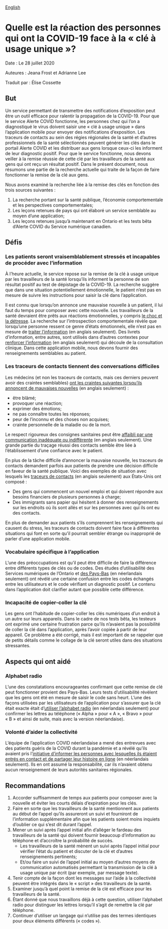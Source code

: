 [English](https://github.com/cds-snc/covid-alert-documentation/blob/main/research/LiteratureReview.md)

# Quelle est la réaction des personnes qui ont la COVID-19 face à la « clé à usage unique »?

Date : Le 28 juillet 2020

Auteures : Jeana Frost et Adrianne Lee

Traduit par : Élise Cossette


## But

Un service permettant de transmettre des notifications d’exposition peut être un outil efficace pour ralentir la propagation de la COVID-19. Pour que le service Alerte COVID fonctionne, les personnes chez qui l’on a diagnostiqué le virus doivent saisir une « clé à usage unique » dans l’application mobile pour envoyer des notifications d’exposition. Les traceurs de contacts au sein des régies régionales de la santé et d’autres professionnels de la santé sélectionnés peuvent générer les clés dans le portail Alerte COVID et les distribuer aux gens lorsque ceux-ci les informent de leur diagnostic positif. Pour que le service fonctionne, nous devons veiller à la remise réussie de cette clé par les travailleurs de la santé aux gens qui ont reçu un résultat positif. Dans le présent document, nous résumons une partie de la recherche actuelle qui traite de la façon de faire fonctionner la remise de la clé aux gens.

Nous avons examiné la recherche liée à la remise des clés en fonction des trois sources suivantes :



1. La recherche portant sur la santé publique, l’économie comportementale et les perspectives comportementales;
2. Les leçons retenues de pays qui ont élaboré un service semblable au moyen d’une application;
3. Les leçons retenues jusqu’à maintenant en Ontario et les tests bêta d’Alerte COVID du Service numérique canadien.


## Défis


### Les patients seront vraisemblablement stressés et incapables de procéder avec l’information

À l’heure actuelle, le service repose sur la remise de la clé à usage unique par les travailleurs de la santé lorsqu’ils informent la personne de son résultat positif au test de dépistage de la COVID-19. La recherche suggère que dans une situation potentiellement émotionnelle, le patient n’est pas en mesure de suivre les instructions pour saisir la clé dans l’application.

Il est connu que lorsqu’on annonce une mauvaise nouvelle à un patient, il lui faut du temps pour composer avec cette nouvelle. Les travailleurs de la santé devraient être prêts aux réactions émotionnelles, y compris [le choc et la détresse](https://www.cmpa-acpm.ca/fr/advice-publications/browse-articles/2015/after-the-diagnosis-how-to-communicate-with-terminally-ill-patients). La recherche sur l’introspection comportementale révèle que lorsqu’une personne ressent ce genre d’états émotionnels, elle n’est pas en mesure de [traiter l’i](https://www.frontiersin.org/articles/10.3389/fpsyg.2015.01727/full)<span style="text-decoration:underline;">nformation</span> (en anglais seulement). Des livrets d’information, entre autres, sont utilisés dans d’autres contextes pour [renforcer l’information](https://onlinelibrary.wiley.com/doi/full/10.1111/hex.12487) (en anglais seulement) qui découle de la consultation clinique. Dans cette application mobile, nous devons fournir des renseignements semblables au patient.


### Les traceurs de contacts tiennent des conversations difficiles

Les médecins (et non les traceurs de contacts, mais ces derniers peuvent avoir des craintes semblables) [ont les craintes suivantes lorsqu’ils annoncent de mauvaises nouvelles](https://www.ncbi.nlm.nih.gov/pmc/articles/PMC4677873/) (en anglais seulement) :



*   être blâmé;
*   provoquer une réaction;
*   exprimer des émotions;
*   ne pas connaître toutes les réponses;
*   peur de l’inconnu et des choses non acquises;
*   crainte personnelle de la maladie ou de la mort.

Le respect rigoureux des consignes sanitaires peut être [affaibli par une communication inadéquate ou indifférente](https://www.ncbi.nlm.nih.gov/pmc/articles/PMC4677873/) (en anglais seulement). Une grande partie du traçage réussi des contacts semble être liée à l’établissement d’une confiance avec le patient. 

En plus de la tâche difficile d’annoncer la mauvaise nouvelle, les traceurs de contacts demandent parfois aux patients de prendre une décision difficile en faveur de la santé publique. Voici des exemples de situation avec lesquels les [traceurs de contacts](https://www.thelily.com/a-day-in-the-life-of-a-contract-tracer/) (en anglais seulement) aux États-Unis ont composé : 



*   Des gens qui commencent un nouvel emploi et qui doivent répondre aux besoins financiers de plusieurs personnes à charge;
*   Des immigrants sans papier qui hésitent à donner des renseignements sur les endroits où ils sont allés et sur les personnes avec qui ils ont eu des contacts.

En plus de demander aux patients s’ils comprennent les renseignements qui causent du stress, les traceurs de contacts doivent faire face à différentes situations qui font en sorte qu’il pourrait sembler étrange ou inapproprié de parler d’une application mobile.


### Vocabulaire spécifique à l’application

L’une des préoccupations est qu’il peut être difficile de faire la différence entre différents types de clés ou de codes. Des études d’utilisabilité des Services numériques de l’Ontario et [des Pays-Bas](https://corona.sticktailapp.com/share/view/099d845b35b3b68/wJEdnvsNTHDA/ex-patienten-stuurden-zelf-hun-contacten-een-bericht/) (en néerlandais seulement) ont révélé une certaine confusion entre les codes échangés entre les utilisateurs et le code vérifiant un diagnostic positif. Le contenu dans l’application doit clarifier autant que possible cette différence.


### Incapacité de copier-coller la clé

Les gens ont l’habitude de copier-coller les clés numériques d’un endroit à un autre sur leurs appareils. Dans le cadre de nos tests bêta, les testeurs ont exprimé une certaine frustration parce qu’ils n’avaient pas la possibilité de coller la clé dans l’application, après l’avoir copiée à partir de leur appareil. Ce problème a été corrigé, mais il est important de se rappeler que de petits détails comme le collage de la clé seront utiles dans des situations stressantes. 


## Aspects qui ont aidé


### Alphabet radio

L’une des constatations encourageantes confirmant que cette remise de clé peut fonctionner provient des Pays-Bas. Leurs tests d’utilisabilité révèlent que les gens ont été en mesure de saisir le code sans heurt. L’une des façons utilisées par les utilisateurs de l’application pour s’assurer que la clé était exacte était d’[utiliser l’alphabet radio](https://corona.sticktailapp.com/share/view/e1733fb74d0b64c/VC0JRwP3PCAg/aangeven-dat-je-positief-getest-bent-gaat-relatief-soepel-maar-er-is-nog-wel-verwarring-over-controlecode-en-codes-uploaden/) (en néerlandais seulement) pour confirmer les lettres au téléphone (« Alpha » pour « A », « Bravo » pour « B » et ainsi de suite, mais avec la version néerlandaise). 


### Volonté d’aider la collectivité

L’équipe de l’application COVID néerlandaise a mené des entrevues avec des patients guéris de la COVID durant la pandémie et a révélé qu’ils avaient pris l’[initiative d’informer les personnes avec lesquelles ils étaient entrés en contact et de partager leur histoire en ligne](https://corona.sticktailapp.com/share/view/099d845b35b3b68/wJEdnvsNTHDA/ex-patienten-stuurden-zelf-hun-contacten-een-bericht/) (en néerlandais seulement). Ils en ont assumé la responsabilité, car ils n’avaient obtenu aucun renseignement de leurs autorités sanitaires régionales.


## Recommandations



1. Accorder suffisamment de temps aux patients pour composer avec la nouvelle et éviter les courts délais d’expiration pour les clés. 
2. Faire en sorte que les travailleurs de la santé mentionnent aux patients au début de l’appel qu’ils assureront un suivi et fourniront de l’information supplémentaire afin que les patients soient moins inquiets d’oublier ce qui s’est dit durant l’appel.
3. Mener un suivi après l’appel initial afin d’alléger le fardeau des travailleurs de la santé qui doivent fournir beaucoup d’information au téléphone et d’accroître la probabilité de succès.
    *   Les travailleurs de la santé mènent un suivi après l’appel initial pour vérifier l’état du patient et discuter de la clé et d’autres renseignements pertinents;
    *   Et/ou faire un suivi de l’appel initial au moyen d’autres moyens de communication automatisés permettant la transmission de la clé à usage unique par écrit (par exemple, par message texte). 
4. Tenir compte de la façon dont les messages sur l’aide à la collectivité peuvent être intégrés dans le « script » des travailleurs de la santé.
5. Examiner jusqu’à quel point la remise de la clé est efficace pour les travailleurs de la santé.
6. Étant donné que nous travaillons déjà à cette question, utiliser l’alphabet radio pour distinguer les lettres lorsqu’il s’agit de remettre la clé par téléphone.
7. Continuer d’utiliser un langage qui n’utilise pas des termes identiques pour deux éléments différents (« codes »).
